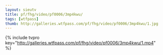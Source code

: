 ```yaml
--- 
layout: sieutv
title: pf/fhg/video/pf0006/3mp4kwu/
tags: [wtfpass]
thumb: http://galleries.wtfpass.com/pf/fhg/video/pf0006/3mp4kwu/1.jpg
---
```

{% include tvpro key="http://galleries.wtfpass.com/pf/fhg/video/pf0006/3mp4kwu/1.mp4" %} 
